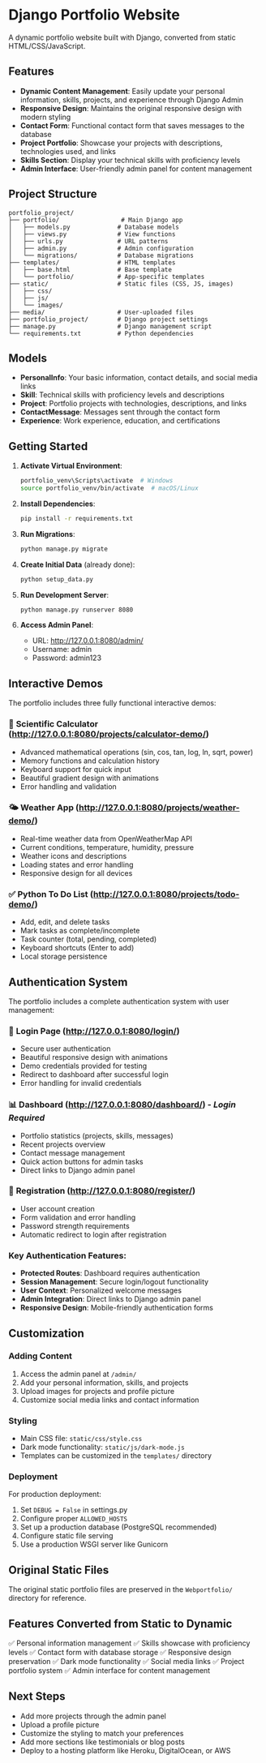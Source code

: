 # Django Portfolio Website

A dynamic portfolio website built with Django, converted from static HTML/CSS/JavaScript.

## Features

- **Dynamic Content Management**: Easily update your personal information, skills, projects, and experience through Django Admin
- **Responsive Design**: Maintains the original responsive design with modern styling
- **Contact Form**: Functional contact form that saves messages to the database
- **Project Portfolio**: Showcase your projects with descriptions, technologies used, and links
- **Skills Section**: Display your technical skills with proficiency levels
- **Admin Interface**: User-friendly admin panel for content management

## Project Structure

```
portfolio_project/
├── portfolio/                 # Main Django app
│   ├── models.py             # Database models
│   ├── views.py              # View functions
│   ├── urls.py               # URL patterns
│   ├── admin.py              # Admin configuration
│   └── migrations/           # Database migrations
├── templates/                # HTML templates
│   ├── base.html             # Base template
│   └── portfolio/            # App-specific templates
├── static/                   # Static files (CSS, JS, images)
│   ├── css/
│   ├── js/
│   └── images/
├── media/                    # User-uploaded files
├── portfolio_project/        # Django project settings
├── manage.py                 # Django management script
└── requirements.txt          # Python dependencies
```

## Models

- **PersonalInfo**: Your basic information, contact details, and social media links
- **Skill**: Technical skills with proficiency levels and descriptions
- **Project**: Portfolio projects with technologies, descriptions, and links
- **ContactMessage**: Messages sent through the contact form
- **Experience**: Work experience, education, and certifications

## Getting Started

1. **Activate Virtual Environment**:
   ```bash
   portfolio_venv\Scripts\activate  # Windows
   source portfolio_venv/bin/activate  # macOS/Linux
   ```

2. **Install Dependencies**:
   ```bash
   pip install -r requirements.txt
   ```

3. **Run Migrations**:
   ```bash
   python manage.py migrate
   ```

4. **Create Initial Data** (already done):
   ```bash
   python setup_data.py
   ```

5. **Run Development Server**:
   ```bash
   python manage.py runserver 8080
   ```

6. **Access Admin Panel**:
   - URL: http://127.0.0.1:8080/admin/
   - Username: admin
   - Password: admin123

## Interactive Demos

The portfolio includes three fully functional interactive demos:

### 🧮 **Scientific Calculator** (http://127.0.0.1:8080/projects/calculator-demo/)
- Advanced mathematical operations (sin, cos, tan, log, ln, sqrt, power)
- Memory functions and calculation history
- Keyboard support for quick input
- Beautiful gradient design with animations
- Error handling and validation

### 🌤 **Weather App** (http://127.0.0.1:8080/projects/weather-demo/)
- Real-time weather data from OpenWeatherMap API
- Current conditions, temperature, humidity, pressure
- Weather icons and descriptions
- Loading states and error handling
- Responsive design for all devices

### ✅ **Python To Do List** (http://127.0.0.1:8080/projects/todo-demo/)
- Add, edit, and delete tasks
- Mark tasks as complete/incomplete
- Task counter (total, pending, completed)
- Keyboard shortcuts (Enter to add)
- Local storage persistence

## Authentication System

The portfolio includes a complete authentication system with user management:

### 🔐 **Login Page** (http://127.0.0.1:8080/login/)
- Secure user authentication
- Beautiful responsive design with animations
- Demo credentials provided for testing
- Redirect to dashboard after successful login
- Error handling for invalid credentials

### 📊 **Dashboard** (http://127.0.0.1:8080/dashboard/) - *Login Required*
- Portfolio statistics (projects, skills, messages)
- Recent projects overview
- Contact message management
- Quick action buttons for admin tasks
- Direct links to Django admin panel

### 🚀 **Registration** (http://127.0.0.1:8080/register/)
- User account creation
- Form validation and error handling
- Password strength requirements
- Automatic redirect to login after registration

### Key Authentication Features:
- **Protected Routes**: Dashboard requires authentication
- **Session Management**: Secure login/logout functionality
- **User Context**: Personalized welcome messages
- **Admin Integration**: Direct links to Django admin panel
- **Responsive Design**: Mobile-friendly authentication forms

## Customization

### Adding Content
1. Access the admin panel at `/admin/`
2. Add your personal information, skills, and projects
3. Upload images for projects and profile picture
4. Customize social media links and contact information

### Styling
- Main CSS file: `static/css/style.css`
- Dark mode functionality: `static/js/dark-mode.js`
- Templates can be customized in the `templates/` directory

### Deployment
For production deployment:
1. Set `DEBUG = False` in settings.py
2. Configure proper `ALLOWED_HOSTS`
3. Set up a production database (PostgreSQL recommended)
4. Configure static file serving
5. Use a production WSGI server like Gunicorn

## Original Static Files
The original static portfolio files are preserved in the `Webportfolio/` directory for reference.

## Features Converted from Static to Dynamic

✅ Personal information management
✅ Skills showcase with proficiency levels
✅ Contact form with database storage
✅ Responsive design preservation
✅ Dark mode functionality
✅ Social media links
✅ Project portfolio system
✅ Admin interface for content management

## Next Steps

- Add more projects through the admin panel
- Upload a profile picture
- Customize the styling to match your preferences
- Add more sections like testimonials or blog posts
- Deploy to a hosting platform like Heroku, DigitalOcean, or AWS